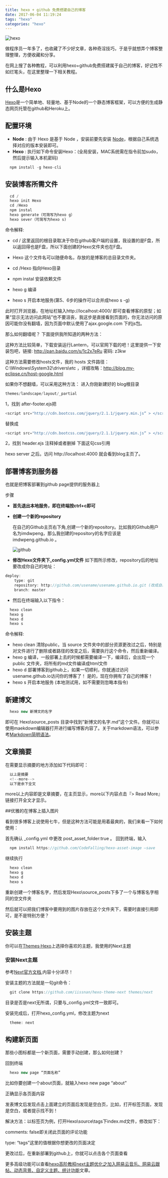 ```yaml
---
title: hexo + github 免费搭建自己的博客
date: 2017-06-04 11:19:24
tags: "hexo"
categories: "hexo"
---
```


![hexo](http://o71mbfad2.bkt.clouddn.com/07_hexo-blog-basic1_80.jpg)

做程序员一年多了，也收藏了不少好文章，各种奇淫技巧，于是乎就想弄个博客整理整理，方便收藏和分享。

在网上搜了各种教程，可以利用hexo+github免费搭建属于自己的博客，好记性不如烂笔头，在这里整理一下相关教程。

<!--more-->

## 什么是Hexo
 [Hexo](https://hexo.io/)是一个简单地、轻量地、基于Node的一个静态博客框架，可以方便的生成静态网页托管在github和Heroku上。

## 配置环境
* **Node** : 
    由于 Hexo 是基于 Node ，安装前要先安装 [Node](https://nodejs.org/en/download/)，根据自己系统选择对应的版本安装即可。
* **Hexo** : 
    执行如下命令安装Hexo：(全局安装，MAC系统需在指令前加sudo，然后提示输入本机密码)

```javascript
  npm install -g hexo-cli
```

## 安装博客所需文件
```javascript
  cd /
  hexo init Hexo
  cd /Hexo
  npm instal
  hexo generate（可简写为hexo g）
  hexo sever（可简写为hexo s)
```
命令解释:

* cd / 这里返回的根目录取决于你在github客户端的设置，我设置的是F盘，所以返回得也是F盘，所以下面创建的Hexo文件夹也在F盘。

* Hexo 这个文件名可以随便命名，存放的是博客的总目录文件夹。

* cd /Hexo 指向Hexo目录

* npm instal 安装依赖文件

* hexo g 编译

* hexo s 开启本地服务(第5、6步的操作可以合并成hexo s -g)

此时打开浏览器，在地址栏输入http://localhost:4000/
即可查看博客的原型；如果“显示无法访问此网站”也不要沮丧，我这步是直接看到页面的，你无法访问的原因可能你没有翻墙，因为页面中默认使用了ajax.google.com 下的js包。

那么如何翻墙呢？ 下面提供我所知道的两种方法：

这种方法比较简单，下载安装运行Lantern，可以官网下载的吧！这里提供一下安装包吧，链接: http://pan.baidu.com/s/1c2x7eRu
密码: z3kw

这种方法需要修改hosts文件，我的 hosts 文件路径：C:\Windows\System32\drivers\etc ，详细攻略：http://blog.my-eclipse.cn/host-google.html

如果你不想翻墙，可以采用这种方法：
进入你刚新建好的 blog根目录

```javascript
themes/landscape/layout/_partial
```
1，找到 after-footer.ejs把

```javascript
<script src="http://cdn.bootcss.com/jquery/2.1.1/jquery.min.js“ > </script>
```
替换成
```javascript
<script src="http://cdn.bootcss.com/jquery/2.1.1/jquery.min.js“ > </script>
```
2，找到 header.ejs
注释掉或者删掉 下面这句css引用
<link href="//fonts.googleapis.com/css?family=Source+Code+Pro" rel=”stylesheet” type=”text/css”>
hexo server 之后。访问 http://localhost:4000 就会看到blog主页了。

## 部署博客到服务器
也就是把博客部署到github page提供的服务器上

步骤

* **首先退出本地服务，即在终端按ctrl+c即可**
* **创建一个新的repository**

    在自己的Github主页右下角,创建一个新的repository。比如我的Github用户名为imdwpeng，那么我创建的repository的名字应该是 imdwpeng.github.io 。
    
    ![github](hexo-github/1.png)
    
* **修改Hexo文件夹下_config.yml文件**
    如下图所示修改，repository后的地址要改成你自己的地址：

```javascript
deploy:
    type: git
    repository: http://github.com/usename/usename.github.io.git (改成自己的地址)
    branch: master
```
* 然后在终端输入以下指令：
```javascript
  hexo clean
  hexo g
  hexo d
  hexo s
```
命令解释:
  * hexo clean 清除public，当 source 文件夹中的部分资源更改过之后，特别是对文件进行了删除或者路径的改变之后，需要执行这个命令，然后重新编译。
  * hexo g 编译，一般部署上去的时候都需要编译一下，编译后，会出现一个 public 文件夹，将所有的md文件编译成html文件
  * hexo d 部署博客到github上，如果一切顺利，你就通过访问usename.github.io访问你的博客了！
是的，现在你拥有了自己的博客！
  * hexo s 开启本地服务 (本地测试用，如不需要则忽略本指令)
  
## 新建博文
```javascript
  hexo new 新博文的名字
```
即可在 Hexo\source_posts 目录中找到”新博文的名字.md”这个文件。你就可以使用maekdown编辑器打开进行编写博客内容了。关于markdown语法，可以参考[Markdown简明语法](http://www.appinn.com/markdown/)。

## 文章摘要

在需要显示摘要的地方添加如下代码即可：
```javascript
  以上是摘要
  <!--more-->
  以下是余下全文
```
more以上内容即是文章摘要，在主页显示，more以下内容点击『> Read More』链接打开全文才显示。

##优雅的在博客上插入图片

看到很多博客上说使用七牛，但是这种方法可能是用着最爽的，我们来看一下如何使用：

首先确认 _config.yml 中更改 post_asset_folder:true 。
回到终端，输入
```javascript
  npm install https://github.com/CodeFalling/hexo-asset-image –save
```
继续执行
```javascript
  hexo clean
  hexo g
  hexo d
  hexo s
```
重新创建一个博客名字，然后发现Hexo\source_posts下多了一个与博客名字相同的空文件夹

然后就可以把我们博客中要用到的图片存放在这个文件夹下，需要时直接引用即可，是不是特别方便？

## 安装主题
你可以在[Themes·Hexo](https://github.com/hexojs/hexo/wiki/Themes)上选择你喜欢的主题，我使用的Next主题

### 安装Next主题

参考[Next官方文档](http://theme-next.iissnan.com/getting-started.html),内容十分详尽！

安装主题的方法就是一句git命令：

```javascript
  git clone https://github.com/iissnan/hexo-theme-next themes/next
```
目录是否是next无所谓，只要与_config.yml文件一致即可。

安装完成后，打开hexo_config.yml，修改主题为next

```javascript
  theme: next
```

## 构建新页面

那些小图标都是一个新页面，需要手动创建，那么如何创建？

回到终端
```javascript
  hexo new page “页面名称”
```

比如你要创建一个about页面，就输入hexo new page “about”

正确显示各页面内容

发表博文后发现点击上面建立的页面后发现是空白页，比如，打开标签页面，发现是空白，或者提示找不到！

解决方法：以标签页为例，打开Hexo\source\tags下index.md文件，修改如下：

comments: false即关闭此页面的评论功能

type: “tags”这里的值根据你想更改的页面决定

更改过后，在重新部署到github上，你就可以点击各个页面查看

更多高级功能可以查看[hexo高阶教程next主题优化之加入网易云音乐、网易云跟帖、动态背景、自定义主题、统计功能](http://cherryblog.site/Hexo-high-level-tutorialcloudmusic,bg-customthemes-statistical.html)文章。




